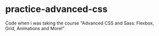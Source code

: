 # practice-advanced-css
Code when i was taking the course "Advanced CSS and Sass: Flexbox, Grid, Animations and More!"
